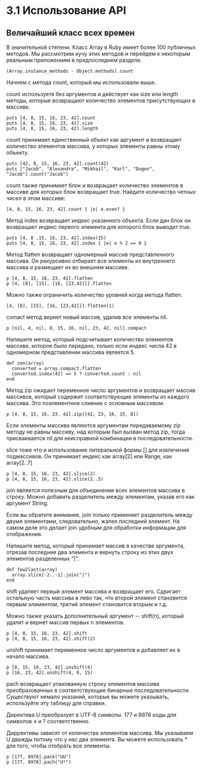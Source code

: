 ﻿# 3.1 Использование API #

## Величайший класс всех времен ##

В значительной степени. Класс Array в Ruby имеет более 100 публичных методов. Мы рассмотрим кучу этих методов и перейдем к некоторым реальным приложениям в предпоследнем разделе.

	(Array.instance_methods - Object.methods).count

Начнем с метода count, который мы использовали выше.

count используетя без аргументов и действует как size или length методы, которые возвращают количество элементов присутствующих в массиве.

	puts [4, 8, 15, 16, 23, 42].count
	puts [4, 8, 15, 16, 23, 42].size
	puts [4, 8, 15, 16, 23, 42].length

count принимает единственный объект как аргумент и возвращает количество элементов массива, у которых элементы равны этому объекту.

	puts [42, 8, 15, 16, 23, 42].count(42)
	puts ["Jacob", "Alexandra", "Mikhail", "Karl", "Dogen", "Jacob"].count("Jacob")
	

count также принимает блок и возвращает количество элементов в массиве для которых блок возвращает true. Найдите количество четных чисел в этом массиве:

	[4, 8, 15, 16, 23, 42].count { |e| e.even? } 

Метод index возвращает индекс указанного объекта. Если дан блок он возвращает индекс первого элемента для которого блок выводит true.

	puts [4, 8 ,15, 16, 23, 42].index(15)
	puts [4, 8, 15, 16, 23, 42].index { |e| e % 2 == 0 }

Метод flatten возвращает  одномерный массив представленного массива. Он рекурсивно отбирает все элементы из внутреннего массива и размещает их во внешнем массиве.

	p [4, 8, 15, 16, 23, 42].flatten
	p [4, [8], [15], [16, [23,42]]].flatten

Можно также ограничить количество уровней когда метода flatten.

	[4, [8], [15], [16, [23,42]]].flatten(1)

comact метод вернет новый массив, удалив все элементы nil.

	p [nil, 4, nil, 8, 15, 16, nil, 23, 42, nil].compact

Напишите метод, который подсчитывает количество элементов массива, которое было передано, только если индекс числа 42 в одномерном представлении массива является 5.

	def zen(array)
	  converted = array.compact.flatten
	  converted.index(42) == 5 ? converted.count : nil
	end		

Метод zip ожидает переменное число аргументов и возвращает массив массивов, который содержит соответствующие элементы из каждого массива. Это поэлементное слияние с основным массивом.

	p [4, 8, 15, 16, 23, 42].zip([42, 23, 16, 15, 8])

Если элементы массива являются аргументам передаваемому zip методу не равны массиву, над которым был вызван метод zip, тогда присваивается nil для неисправной комбинации в последовательности.

slice тоже что и использование литеральной формы [] для извлечения подмассивов.
Он принимает индекс как array[2] или Range, как array[2..7]

	p [4, 8, 15, 16, 23, 42].slice(2)
	p [4, 8, 15, 16, 23, 42].slice(2..5)

join является полезным для объединения всех элементов массива в строку. Можно добавить разделитель между элементам, указав его как аргумент String.

Если вы обратите внимание, join только применяет разделитель между двумя элементами, следовательно, жалея последний элемент.
На самом деле это делает join удобным для обработки информации для отображения.

Напишите метод, который принимает массив в качестве аргумента, отрезав последние два элемента и вернуть строку из этих двух элементов разделенных "|".

	def few2last(array)
	  array.slice[-2..-1].join("|")
	end

shift удаляет первый элемент массива и возвращает его. Сдвигает остальную часть массива в лево так, что второй элемент становится первым элементом, третий элемент становится вторым и т.д.

Можно также указать дополнительный аргумент -- shift(n), который удалит и вернет массив первых n элементов.

	p [4, 8, 15, 16, 23, 42].shift
	p [4, 8, 15, 16, 23, 42].shift(2)

unshift принимает переменное число аргументов и добавляет их в начало массива.

	p [8, 15, 16, 23, 42].unshift(4)
	p [16, 23, 42].unshift(4, 8, 15)

pach возвращает упакованную строку элементов массива преобразованных в соответствующие бинарные последовательности.
Существуют немало указаний, которые вы можете указывать, используйте эту таблицу для справки.

Директива U преобразует в UTF-8 символы. 177 и 8978 коды для символов ± и ? соответственно.

Диррективы зависят от количества элементов массива. Мы указываем U дважды потому что у нас два элемента. Вы можете использовать * для того, чтобы отобрать все элементы.

	p [177, 8978].pack("UU")
	p [177, 8978].pach("U*")



